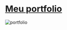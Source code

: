 # [Meu portfolio](https://piicareta.github.io/meuportfolio/)

![portfolio](https://user-images.githubusercontent.com/108621847/178082080-ad57d479-7390-480e-bbe9-777a7e09d752.jpg)
